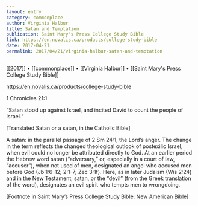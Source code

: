 ```yaml
---
layout: entry
category: commonplace
author: Virginia Halbur
title: Satan and Temptation
publication: Saint Mary's Press College Study Bible
link: https://en.novalis.ca/products/college-study-bible
date: 2017-04-21
permalink: 2017/04/21/virginia-halbur-satan-and-temptation
---
```


[[2017]] • [[commonplace]] • [[Virginia Halbur]] • [[Saint Mary's Press College Study Bible]] 

https://en.novalis.ca/products/college-study-bible

1 Chronicles 21:1

“Satan stood up against Israel, and incited David to count the people of Israel.“

[Translated Satan or a satan, in the Catholic Bible]

A satan: in the parallel passage of 2 Sm 24:1, the Lord’s anger. The change in the term reflects the changed theological outlook of postexilic Israel, when evil could no longer be attributed directly to God. At an earlier period the Hebrew word satan (“adversary,” or, especially in a court of law, “accuser”), when not used of men, designated an angel who accused men before God (Jb 1:6-12; 2:1-7; Zec 3:1f). Here, as in later Judaism (Wis 2:24) and in the New Testament, satan, or the “devil” (from the Greek translation of the word), designates an evil spirit who tempts men to wrongdoing.

[Footnote in Saint Mary’s Press College Study Bible: New American Bible]
